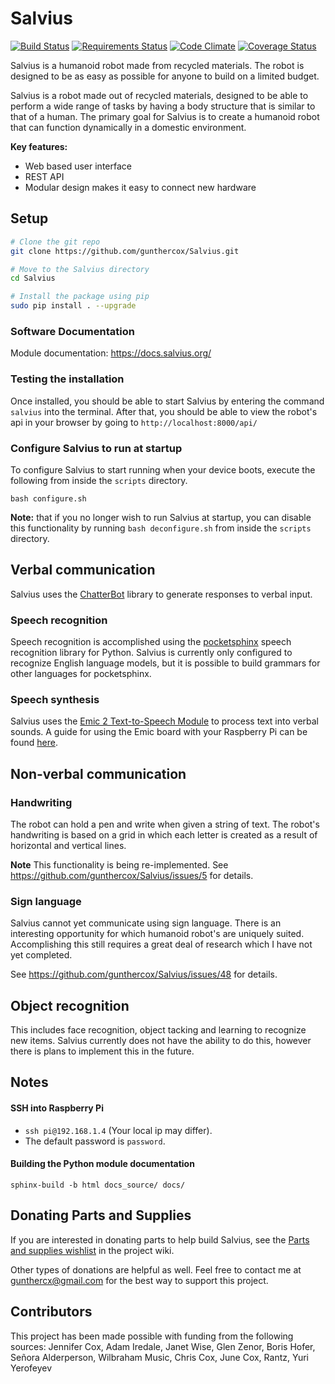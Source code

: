 # Salvius

[![Build Status](https://travis-ci.org/gunthercox/Salvius.svg?branch=master)](https://travis-ci.org/gunthercox/Salvius)
[![Requirements Status](https://requires.io/github/gunthercox/Salvius/requirements.svg?branch=master)](https://requires.io/github/gunthercox/Salvius/requirements/?branch=master)
[![Code Climate](https://codeclimate.com/github/gunthercox/Salvius/badges/gpa.svg)](https://codeclimate.com/github/gunthercox/Salvius)
[![Coverage Status](https://coveralls.io/repos/github/gunthercox/Salvius/badge.svg?branch=master)](https://coveralls.io/github/gunthercox/Salvius?branch=master)

Salvius is a humanoid robot made from recycled materials. The robot is designed
to be as easy as possible for anyone to build on a limited budget.

Salvius is a robot made out of recycled materials, designed to be able to
perform a wide range of tasks by having a body structure that is similar
to that of a human. The primary goal for Salvius is to create a humanoid
robot that can function dynamically in a domestic environment.  

**Key features:**
  - Web based user interface
  - REST API
  - Modular design makes it easy to connect new hardware

## Setup

```bash
# Clone the git repo
git clone https://github.com/gunthercox/Salvius.git

# Move to the Salvius directory
cd Salvius

# Install the package using pip
sudo pip install . --upgrade
```

### Software Documentation

Module documentation: https://docs.salvius.org/

### Testing the installation

Once installed, you should be able to start Salvius by entering the command `salvius` into the terminal.
After that, you should be able to view the robot's api in your browser by going to `http://localhost:8000/api/`

### Configure Salvius to run at startup

To configure Salvius to start running when your device boots,
execute the following from inside the `scripts` directory.
```
bash configure.sh
```

**Note:** that if you no longer wish to run Salvius at startup, you can disable
this functionality by running `bash deconfigure.sh` from inside the `scripts`
directory.

## Verbal communication

Salvius uses the [ChatterBot](https://github.com/gunthercox/ChatterBot) library
to generate responses to verbal input.

### Speech recognition

Speech recognition is accomplished using the [pocketsphinx](http://cmusphinx.sourceforge.net/wiki/tutorialpocketsphinx)
speech recognition library for Python. Salvius is currently only configured to
recognize English language models, but it is possible to build grammars for other
languages for pocketsphinx.

### Speech synthesis

Salvius uses the [Emic 2 Text-to-Speech Module](https://www.sparkfun.com/products/11711)
to process text into verbal sounds. A guide for using the Emic board with your
Raspberry Pi can be found [here](http://zorg-emic.readthedocs.org/en/stable/using-with-raspberry-pi/).

## Non-verbal communication

### Handwriting

The robot can hold a pen and write when given a string of text.
The robot's handwriting is based on a grid in which each letter is created as a
result of horizontal and vertical lines.

**Note** This functionality is being re-implemented. See https://github.com/gunthercox/Salvius/issues/5 for details.

### Sign language

Salvius cannot yet communicate using sign language. There is an interesting opportunity for which humanoid robot's are uniquely suited. Accomplishing this still requires a great deal of research which I have not yet completed.

See https://github.com/gunthercox/Salvius/issues/48 for details.

## Object recognition

This includes face recognition, object tacking and learning to recognize new items.
Salvius currently does not have the ability to do this, however there is plans
to implement this in the future.

## Notes

#### SSH into Raspberry Pi

- ```ssh pi@192.168.1.4``` (Your local ip may differ).
- The default password is ```password```.

#### Building the Python module documentation

```
sphinx-build -b html docs_source/ docs/
```

## Donating Parts and Supplies

If you are interested in donating parts to help build Salvius,
see the [Parts and supplies wishlist](https://wiki.salvius.org/parts-and-supplies-wish-list) in the project wiki.

Other types of donations are helpful as well. Feel free to contact me
at gunthercx@gmail.com for the best way to support this project.

## Contributors

This project has been made possible with funding from the following sources:
Jennifer Cox, Adam Iredale, Janet Wise, Glen Zenor, Boris Hofer, 
Señora Alderperson, Wilbraham Music, Chris Cox, June Cox, Rantz, Yuri Yerofeyev
